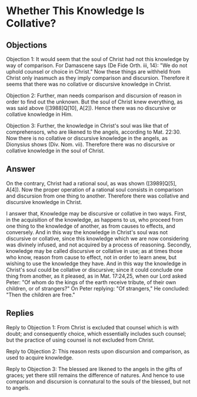 # Whether This Knowledge Is Collative?

## Objections

Objection 1: It would seem that the soul of Christ had not this knowledge by way of comparison. For Damascene says (De Fide Orth. iii, 14): "We do not uphold counsel or choice in Christ." Now these things are withheld from Christ only inasmuch as they imply comparison and discursion. Therefore it seems that there was no collative or discursive knowledge in Christ.

Objection 2: Further, man needs comparison and discursion of reason in order to find out the unknown. But the soul of Christ knew everything, as was said above ([3988]Q[10], A[2]). Hence there was no discursive or collative knowledge in Him.

Objection 3: Further, the knowledge in Christ's soul was like that of comprehensors, who are likened to the angels, according to Mat. 22:30. Now there is no collative or discursive knowledge in the angels, as Dionysius shows (Div. Nom. vii). Therefore there was no discursive or collative knowledge in the soul of Christ.

## Answer

On the contrary, Christ had a rational soul, as was shown ([3989]Q[5], A[4]). Now the proper operation of a rational soul consists in comparison and discursion from one thing to another. Therefore there was collative and discursive knowledge in Christ.

I answer that, Knowledge may be discursive or collative in two ways. First, in the acquisition of the knowledge, as happens to us, who proceed from one thing to the knowledge of another, as from causes to effects, and conversely. And in this way the knowledge in Christ's soul was not discursive or collative, since this knowledge which we are now considering was divinely infused, and not acquired by a process of reasoning. Secondly, knowledge may be called discursive or collative in use; as at times those who know, reason from cause to effect, not in order to learn anew, but wishing to use the knowledge they have. And in this way the knowledge in Christ's soul could be collative or discursive; since it could conclude one thing from another, as it pleased, as in Mat. 17:24,25, when our Lord asked Peter: "Of whom do the kings of the earth receive tribute, of their own children, or of strangers?" On Peter replying: "Of strangers," He concluded: "Then the children are free."

## Replies

Reply to Objection 1: From Christ is excluded that counsel which is with doubt; and consequently choice, which essentially includes such counsel; but the practice of using counsel is not excluded from Christ.

Reply to Objection 2: This reason rests upon discursion and comparison, as used to acquire knowledge.

Reply to Objection 3: The blessed are likened to the angels in the gifts of graces; yet there still remains the difference of natures. And hence to use comparison and discursion is connatural to the souls of the blessed, but not to angels.
